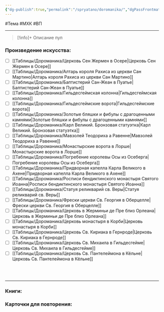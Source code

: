 ```yaml
---
{"dg-publish":true,"permalink":"/spryatano/doromanika/","dgPassFrontmatter":true}
---
```


#Тема #МХК #ВП

---

> [!info]+ Описание
> пуп
### Произведение искусства:
- [ ] [[Таблицы/Дороманика/Церковь Сен Жермен в Осере\|Церковь Сен Жермен в Осере]]
- [ ] [[Таблицы/Дороманика/Алтарь короля Рахиса из церкви Сан Мартино\|Алтарь короля Рахиса из церкви Сан Мартино]]
- [ ] [[Таблицы/Дороманика/Баптистерий Сан-Жеан в Пуатье\|Баптистерий Сан-Жеан в Пуатье]]
- [ ] [[Таблицы/Дороманика/Гильдесгеймская колонна\|Гильдесгеймская колонна]]
- [ ] [[Таблицы/Дороманика/Гильдесгеймские ворота\|Гильдесгеймские ворота]]
- [ ] [[Таблицы/Дороманика/Золотые бляшки и фибулы с драгоценными камнями\|Золотые бляшки и фибулы с драгоценными камнями]]
- [ ] [[Таблицы/Дороманика/Карл Великий. Бронзовая статуэтка\|Карл Великий. Бронзовая статуэтка]]
- [ ] [[Таблицы/Дороманика/Мавзолей Теодориха а Равенне\|Мавзолей Теодориха а Равенне]]
- [ ] [[Таблицы/Дороманика/Монастырские ворота в Лорше\|Монастырские ворота в Лорше]]
- [ ] [[Таблицы/Дороманика/Погребение королевы Осы из Осеберга\|Погребение королевы Осы из Осеберга]]
- [ ] [[Таблицы/Дороманика/Придворная капелла Карла Великого в Ахене\|Придворная капелла Карла Великого в Ахене]]
- [ ] [[Таблицы/Дороманика/Росписи бендиктинского монастыря Святого Иоанна\|Росписи бендиктинского монастыря Святого Иоанна]]
- [ ] [[Таблицы/Дороманика/Статуя реликварий св. Веры\|Статуя реликварий св. Веры]]
- [ ] [[Таблицы/Дороманика/Фрески церкви Св. Георгия в Оберцелле\|Фрески церкви Св. Георгия в Оберцелле]]
- [ ] [[Таблицы/Дороманика/Церковь в Жерминьи де Пре близ Орлеана\|Церковь в Жерминьи де Пре близ Орлеана]]
- [ ] [[Таблицы/Дороманика/Церковь монастыря в Корби\|Церковь монастыря в Корби]]
- [ ] [[Таблицы/Дороманика/Церковь Св. Кириака в Гернроде\|Церковь Св. Кириака в Гернроде]]
- [ ] [[Таблицы/Дороманика/Церковь Св. Михаила в Гильдесгейме\|Церковь Св. Михаила в Гильдесгейме]]
- [ ] [[Таблицы/Дороманика/Церковь Св. Пантелеймона в Кёльне\|Церковь Св. Пантелеймона в Кёльне]]
### ㅤ
---

### Книги:
### Карточки для повторения: